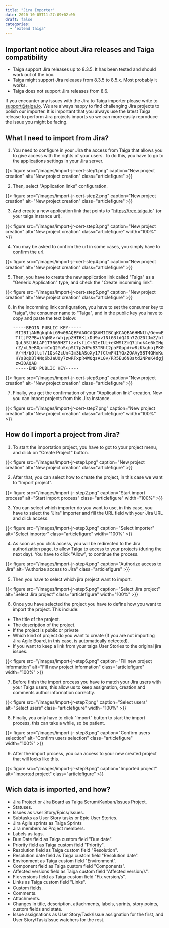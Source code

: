 ```yaml
---
title: "Jira Importer"
date: 2020-10-05T11:27:09+02:00
draft: false
categories:
  - "extend taiga"
---
```


## Important notice about Jira releases and Taiga compatibility

  * Taiga support Jira releases up to 8.3.5. It has been tested and should work out of the box.
  * Taiga might support Jira releases from 8.3.5 to 8.5.x. Most probably it works.
  * Taiga does not support Jira releases from 8.6.

If you encounter any issues with the Jira to Taiga importer please write to support@taiga.io. We are always happy to find challenging Jira projects to polish our importer.
It is important that you always use the latest Taiga release to perform Jira projects imports so we can more easily reproduce the issue you might be facing.

## What I need to import from Jira?

1. You need to configure in your Jira the access from Taiga that allows you to give access with the rights of your users. To do this, you have to go to the applications settings in your Jira server.

{{< figure src="/images/import-jr-cert-step1.png" caption="New project creation" alt="New project creation" class="articlefigure" >}}

2. Then, select "Application links" configuration.

{{< figure src="/images/import-jr-cert-step2.png" caption="New project creation" alt="New project creation" class="articlefigure" >}}

3. And create a new application link that points to "https://tree.taiga.io" (or your taiga instance url).

{{< figure src="/images/import-jr-cert-step3.png" caption="New project creation" alt="New project creation" class="articlefigure" width="100%" >}}

4. You may be asked to confirm the url in some cases, you simply have to confirm the url.

{{< figure src="/images/import-jr-cert-step4.png" caption="New project creation" alt="New project creation" class="articlefigure" >}}

5. Then, you have to create the new application link called "Taiga" as a "Generic Application" type, and check the "Create incomming link".

{{< figure src="/images/import-jr-cert-step5.png" caption="New project creation" alt="New project creation" class="articlefigure" >}}

6. In the incomming link configuration, you have to set the consumer key to "taiga", the consumer name to "Taiga", and in the public key you have to copy and paste the text below:

    <pre class="white">-----BEGIN PUBLIC KEY-----
    MIIBIjANBgkqhkiG9w0BAQEFAAOCAQ8AMIIBCgKCAQEA6HMNth/OevwEmvUJb2wP
    TftjP2PBwiVqNGvrWnjypZHT6KixDd9av1NlG3ldQJDn7ZdZ0tJmZ/bfeUlV8LX2
    QuL5StU6LAP1T3665HZTlzvfsfiC+52eIUi+eXWStZmQ7jhok4e6kIHgddKHSVgQ
    rZ/xL5eBOprmCoQ2YoScpSt7p2dPuB3TRht2paF0ppd+w8zKkghojPK0H9yZfEIT
    V/+H/bOllcf/1Qs42cUn4Im3bASoXy17fCtwF4IYGx2OAAy58T4GHnKuuqRukGdP
    HYs8qDBl4Nq6bJaUOy7zwRFxpR4WQqsAL0v/RR5Eu6N8std2NPeK4dgj/SYoVXVC
    zwIDAQAB
    -----END PUBLIC KEY-----</pre>

{{< figure src="/images/import-jr-cert-step6.png" caption="New project creation" alt="New project creation" class="articlefigure" >}}

7. Finally, you get the confirmation of your "Application link" creation. Now you can import projects from this Jira instance.

{{< figure src="/images/import-jr-cert-step7.png" caption="New project creation" alt="New project creation" class="articlefigure" width="100%" >}}

## How do I import a project from Jira?

1. To start the importation project, you have to got to your project menu, and click on "Create Project" button.

{{< figure src="/images/import-jr-step1.png" caption="New project creation" alt="New project creation" class="articlefigure" >}}

2. After that, you can select how to create the project, in this case we want to "Import project".

{{< figure src="/images/import-jr-step2.png" caption="Start import process" alt="Start import process" class="articlefigure" width="100%" >}}

3. You can select which importer do you want to use, in this case, you have to select the "Jira" importer and fill the URL field with your Jira URL and click access.

{{< figure src="/images/import-jr-step3.png" caption="Select importer" alt="Select importer" class="articlefigure" width="100%" >}}

4. As soon as you click access, you will be redirected to the Jira authorization page, to allow Taiga to access to your projects (during the next day). You have to click "Allow", to continue the process.

{{< figure src="/images/import-jr-step4.png" caption="Authorize access to Jira" alt="Authorize access to Jira" class="articlefigure" >}}

5. Then you have to select which jira project want to import.

{{< figure src="/images/import-jr-step5.png" caption="Select Jira project" alt="Select Jira project" class="articlefigure" width="100%" >}}

6. Once you have selected the project you have to define how you want to import the project. This include:

  * The title of the project.
  * The description of the project.
  * If the project is public or private
  * Which kind of project do you want to create (If you are not importing Jira Agile Board, in this case, is automatically detected).
  * If you want to keep a link from your taiga User Stories to the original jira issues.

{{< figure src="/images/import-jr-step6.png" caption="Fill new project information" alt="Fill new project information" class="articlefigure" width="100%" >}}

7. Before finish the import process you have to match your Jira users with your Taiga users, this allow us to keep assignation, creation and comments author information correctly.

{{< figure src="/images/import-jr-step7.png" caption="Select users" alt="Select users" class="articlefigure" width="100%" >}}

8. Finally, you only have to click "Import" button to start the import process, this can take a while, so be patient.

{{< figure src="/images/import-jr-step8.png" caption="Confirm users selection" alt="Confirm users selection" class="articlefigure" width="100%" >}}

9. After the import process, you can access to your new created project that will looks like this.

{{< figure src="/images/import-jr-step9.png" caption="Imported project" alt="Imported project" class="articlefigure" >}}

## Wich data is imported, and how?

  - Jira Project or Jira Board as Taiga Scrum/Kanban/Issues Project.
  - Statuses.
  - Issues as User Story/Epics/Issues.
  - Subtasks as User Story tasks or Epic User Stories.
  - Jira Agile sprints as Taiga Sprints
  - Jira members as Project members.
  - Labels as tags.
  - Due Date field as Taiga custom field "Due date".
  - Priority field as Taiga custom field "Priority".
  - Resolution field as Taiga custom field "Resolution".
  - Resolution date field as Taiga custom field "Resolution date".
  - Environment as Taiga custom field "Environment".
  - Component field as Taiga custom field "Components".
  - Affected versions field as Taiga custom field "Affected version/s".
  - Fix versions field as Taiga custom field "Fix version/s".
  - Links as Taiga custom field "Links".
  - Custom fields.
  - Comments.
  - Attachments.
  - Changes in title, description, attachments, labels, sprints, story points, custom fields and state.
  - Issue assignations as User Story/Task/Issue assignation for the first, and User Story/Task/Issue watchers for the rest.
